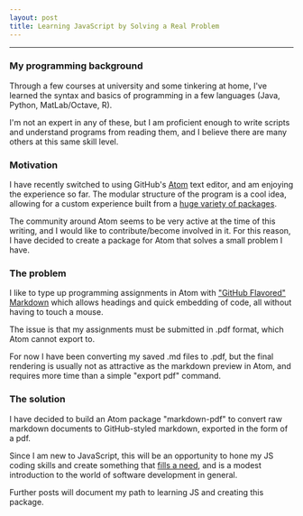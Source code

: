 ```yaml
---
layout: post
title: Learning JavaScript by Solving a Real Problem
---
```


-----
### My programming background

Through a few courses at university and some tinkering at home, I've learned the syntax and basics of programming in a few languages (Java, Python, MatLab/Octave, R).

I'm not an expert in any of these, but I am proficient enough to write scripts and understand programs from reading them, and I believe there are many others at this same skill level.

### Motivation

I have recently switched to using GitHub's [Atom](https://atom.io/) text editor, and am enjoying the experience so far. The modular structure of the program is a cool idea, allowing for a custom experience built from a [huge variety of packages](https://atom.io/packages).

The community around Atom seems to be very active at the time of this writing, and I would like to contribute/become involved in it. For this reason, I have decided to create a package for Atom that solves a small problem I have.

### The problem
 
I like to type up programming assignments in Atom with ["GitHub Flavored" Markdown](https://help.github.com/articles/github-flavored-markdown) which allows headings and quick embedding of code, all without having to touch a mouse.

The issue is that my assignments must be submitted in .pdf format, which Atom cannot export to.

For now I have been converting my saved .md files to .pdf, but the final rendering is usually not as attractive as the markdown preview in Atom, and requires more time than a simple "export pdf" command.

### The solution

I have decided to build an Atom package "markdown-pdf" to convert raw markdown documents to GitHub-styled markdown, exported in the form of a pdf.

Since I am new to JavaScript, this will be an opportunity to hone my JS coding skills and create something that [fills a need](https://github.com/atom/markdown-preview/issues/122), and is a modest introduction to the world of software development in general.

Further posts will document my path to learning JS and creating this package.
